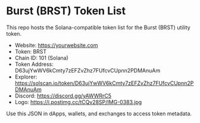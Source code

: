 # Burst (BRST) Token List

This repo hosts the Solana-compatible token list for the Burst (BRST) utility token.

- Website: https://yourwebsite.com
- Token: BRST
- Chain ID: 101 (Solana)
- Token Address: D63ujYwWV6kCmty7zEFZvZhz7FUfcvCUpnn2PDMAnuAm
- Explorer: https://solscan.io/token/D63ujYwWV6kCmty7zEFZvZhz7FUfcvCUpnn2PDMAnuAm
- Discord: https://discord.gg/yAWWRrC5
- Logo: https://i.postimg.cc/tCQv28SP/IMG-0383.jpg

Use this JSON in dApps, wallets, and exchanges to access token metadata.
